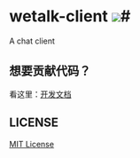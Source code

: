 # wetalk-client ![](http://img.shields.io/badge/version-v1.0.0-green.svg)#
A chat client


## 想要贡献代码？ ##

看这里：[开发文档](./docs/start-guide.md)

## LICENSE ##

[MIT License](https://raw.githubusercontent.com/leftstick/wetalk-client/master/LICENSE)
